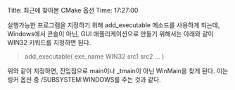 Title: 최근에 찾아본 CMake 옵션
Time: 17:27:00

실행가능한 프로그램을 지정하기 위해 add_executable 메소드를 사용하게 되는데, Windows에서 콘솔이 아닌, GUI
애플리케이션으로 만들기 위해서는 아래와 같이 WIN32 키워드를 지정하면 된다.

> add_executable( exe_name WIN32 src1 src2 ... )

위와 같이 지정하면, 진입점으로 main이나 _tmain이 아닌 WinMain을 찾게 된다. 이는 링커 옵션 중
/SUBSYSTEM:WINDOWS를 주는 것과 같다.

